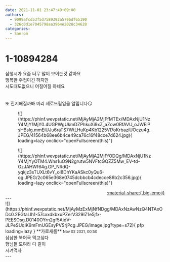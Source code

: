 ```yaml
---
date: 2021-11-01 23:47:49+09:00
authors:
  - 9099afcd53f5d7589392a579bdf65190
  - 326c0d1e7045798aa3964e2028c34628
categories:
  - Saerom
---
```


# 1-10894284

<div class="post-container" markdown="1">
<div class="content-container md-sidebar__scrollwrap" markdown="1">

삼행시가 요즘 너무 많이 보이는것 같아요<br>행복한 주접이긴 하지만<br>시도때도없으니 어질어질 하네요<br><br><br>또 진지해질까봐 미리 세로드립임을 알립니다😏
<figure markdown="1">
![](https://phinf.wevpstatic.net/MjAyMjA2MjFfMTEx/MDAxNjU1NzY4MjY1MjY0.4UGPWgUkmDZPhkuXi9xZ_aZow0RfAVU_oJWElPsHBsIg.mmEiUJu6raTS7WtLHuKp4Kb1225Vl7oKrbaziUOczu4g.JPEG/41564b68ee6b4ce49ca76c16f48cce7d624.jpg){ loading=lazy onclick="openFullscreen(this)"}
</figure>

<figure markdown="1">
![](https://phinf.wevpstatic.net/MjAyMjA2MjFfODQg/MDAxNjU1NzY4MjYyOTM4.Wns1uO9N2grutw5NVFtcGQZZ5Mw_EV-td-GzJAHWf64g.GP_NRdQ-yqkjz3sTUXLt6vY_ol8DhYKaASkc0yQu6-og.JPEG/2c065e368e0745dcbbcb4cdecce86b2c356.jpg){ loading=lazy onclick="openFullscreen(this)"}
</figure>


</div>
</div>

<div style="text-align: right;" markdown="1">
<a href="https://weverse.io/fromis9/fanpost/1-10894284" style="text-align: right;">:material-share:{.big-emoji}</a>
</div>
---

<div class="comments-container md-sidebar__scrollwrap" markdown="1">
<div class="comment" markdown="1">
<div class='id-container' markdown="1">
![](https://phinf.wevpstatic.net/MjAyMzExMjNfNDgg/MDAxNzAwNzQ4NTAxODc0.2EGtaLlh1-57cxxdkbxuPZerV329IZ1e5jfx-PEESOsg.D0140OYrn2gf5AidV-JLPeSUqIK9mFmUGEsyPVSrjPcg.JPEG/image.jpg?type=s72){ pfp loading=lazy }
**<span class="artist">가로새롬</span>** <small>Nov 02 2021, 00:50</small><br>
</div>
<div class='comment-body' markdown="1">
삼삼한 북어국 먹고싶다<br>행님들 모여라 다 같이<br>시켜먹자 <br>
</div>
</div>
</div>
---
